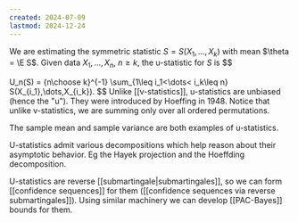 ```yaml
---
created: 2024-07-09
lastmod: 2024-12-24
---
```


We are estimating the symmetric statistic $S = S(X_1,\dots,X_k$) with mean $\theta = \E S$. Given data $X_1,\dots,X_n$, $n\geq k$, the u-statistic for $S$ is 
$$
 
U_n(S) = {n\choose k}^{-1} \sum_{1\leq i_1<\dots< i_k\leq n} S(X_{i_1},\dots,X_{i_k}).
$$
Unlike [[v-statistics]], u-statistics are unbiased (hence the "u"). They were introduced by Hoeffing in 1948. Notice that unlike v-statistics, we are summing only over all ordered permutations. 

The sample mean and sample variance are both examples of u-statistics. 

U-statistics admit various decompositions which help reason about their asymptotic behavior. Eg the Hayek projection and the Hoeffding decomposition. 

U-statistics are reverse [[submartingale|submartingales]], so we can form [[confidence sequences]] for them ([[confidence sequences via reverse submartingales]]). Using similar machinery we can develop [[PAC-Bayes]] bounds for them. 